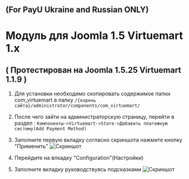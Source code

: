(For PayU Ukraine and Russian ONLY)
-------

Модуль для Joomla 1.5 Virtuemart 1.x 
==========
( Протестирован на Joomla 1.5.25 Virtuemart 1.1.9 )
-------

1. Для установки необходимо скопировать содержимое папки com_virtuemart в папку `/{корень сайта}/administrator/components/com_virtuemart/`

2. После чего зайти на администраторскую страницу, перейти в раздел : 
`Компоненты->Virtuemart->Store->Добавить платежную систему(Add Payment Method)`

3. Заполните первую вкладку согласно скриншота нажмите кнопку "Применить"
![Скриншот][1]

4. Перейдите на влкадку "Configuration"(Настройки)
5. Заполните вкладку руководствуясь подсказками
![Скриншот][2]



[1]: https://raw.github.com/PayUUA/Joomla-1.5/master/joomla1.png
[2]: https://raw.github.com/PayUUA/Joomla-1.5/master/joomla2.png
